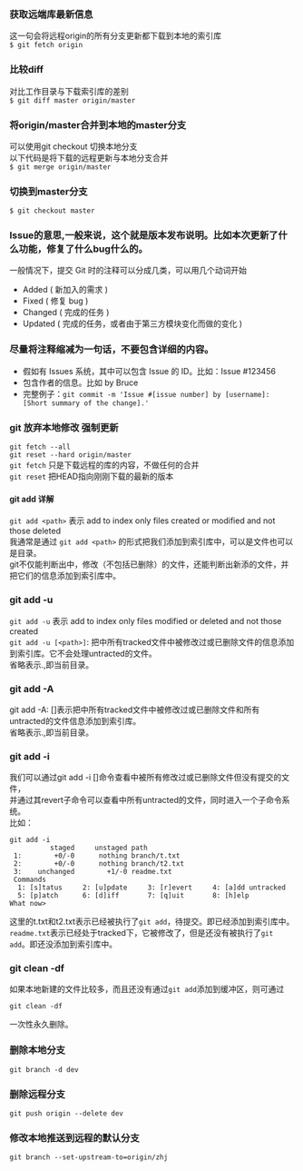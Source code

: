 ### 获取远端库最新信息
这一句会将远程origin的所有分支更新都下载到本地的索引库  
`$ git fetch origin`

### 比较diff
对比工作目录与下载索引库的差别  
`$ git diff master origin/master`

### 将origin/master合并到本地的master分支
可以使用git checkout 切换本地分支  
以下代码是将下载的远程更新与本地分支合并  
`$ git merge origin/master`


### 切换到master分支
`$ git checkout master`

### Issue的意思,一般来说，这个就是版本发布说明。比如本次更新了什么功能，修复了什么bug什么的。
一般情况下，提交 Git 时的注释可以分成几类，可以用几个动词开始  
* Added ( 新加入的需求 )
* Fixed ( 修复 bug )
* Changed ( 完成的任务 )
* Updated ( 完成的任务，或者由于第三方模块变化而做的变化 )

### 尽量将注释缩减为一句话，不要包含详细的内容。
* 假如有 Issues 系统，其中可以包含 Issue 的 ID。比如：Issue #123456
* 包含作者的信息。比如 by Bruce
* 完整例子：`git commit -m 'Issue #[issue number] by [username]: [Short summary of the change].'`

### git 放弃本地修改 强制更新
`git fetch --all`  
`git reset --hard origin/master`  
`git fetch` 只是下载远程的库的内容，不做任何的合并   
`git reset` 把HEAD指向刚刚下载的最新的版本  

#### git add 详解  
`git add <path>` 表示 add to index only files created or modified and not those deleted  
我通常是通过 `git add <path>` 的形式把我们<path>添加到索引库中，<path>可以是文件也可以是目录。  
git不仅能判断出<path>中，修改（不包括已删除）的文件，还能判断出新添的文件，并把它们的信息添加到索引库中。  
### git add -u  
`git add -u` 表示 add to index only files modified or deleted and not those created  
`git add -u [<path>]`: 把<path>中所有tracked文件中被修改过或已删除文件的信息添加到索引库。它不会处理untracted的文件。  
省略<path>表示.,即当前目录。  

### git add -A  
git add -A: [<path>]表示把<path>中所有tracked文件中被修改过或已删除文件和所有untracted的文件信息添加到索引库。  
省略<path>表示.,即当前目录。  
### git add -i  
我们可以通过git add -i [<path>]命令查看<path>中被所有修改过或已删除文件但没有提交的文件，  
并通过其revert子命令可以查看<path>中所有untracted的文件，同时进入一个子命令系统。  
比如：  
 ```
 git add -i  
           staged     unstaged path
  1:        +0/-0      nothing branch/t.txt
  2:        +0/-0      nothing branch/t2.txt
  3:    unchanged        +1/-0 readme.txt
  Commands
   1: [s]tatus     2: [u]pdate     3: [r]evert     4: [a]dd untracked
   5: [p]atch      6: [d]iff       7: [q]uit       8: [h]elp
 What now>  
 ```

这里的t.txt和t2.txt表示已经被执行了`git add`，待提交。即已经添加到索引库中。  
`readme.txt`表示已经处于tracked下，它被修改了，但是还没有被执行了`git add`。即还没添加到索引库中。  

### git clean -df
如果本地新建的文件比较多，而且还没有通过`git add`添加到缓冲区，则可通过
```
git clean -df
```
一次性永久删除。

### 删除本地分支
```
git branch -d dev
```

### 删除远程分支
```
git push origin --delete dev
```

### 修改本地推送到远程的默认分支
```
git branch --set-upstream-to=origin/zhj
```
